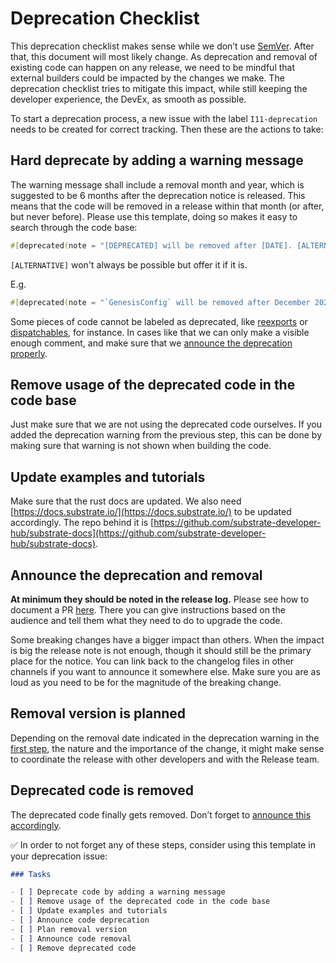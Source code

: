 # Deprecation Checklist

This deprecation checklist makes sense while we don’t use [SemVer](https://semver.org/).
After that, this document will most likely change.
As deprecation and removal of existing code can happen on any release, we need to be mindful that external builders
could be impacted by the changes we make.
The deprecation checklist tries to mitigate this impact, while still keeping the developer experience, the DevEx, as
smooth as possible.

To start a deprecation process, a new issue with the label `I11-deprecation` needs to be created for correct tracking.
Then these are the actions to take:

## Hard deprecate by adding a warning message

The warning message shall include a removal month and year, which is suggested to be 6 months after the deprecation
notice is released.
This means that the code will be removed in a release within that month (or after, but never before). Please use this
template, doing so makes it easy to search through the code base:

```rust
#[deprecated(note = "[DEPRECATED] will be removed after [DATE]. [ALTERNATIVE]")]
```
`[ALTERNATIVE]` won't always be possible but offer it if it is.

E.g.
```rust
#[deprecated(note = "`GenesisConfig` will be removed after December 2023. Use `RuntimeGenesisConfig` instead.")]
```

Some pieces of code cannot be labeled as deprecated, like [reexports](https://github.com/rust-lang/rust/issues/30827)
or [dispatchables](https://github.com/paritytech/polkadot-sdk/issues/182#issuecomment-1691684159), for instance.
In cases like that we can only make a visible enough comment, and make sure that we [announce the deprecation properly](#announce-the-deprecation-and-removal).

## Remove usage of the deprecated code in the code base

Just make sure that we are not using the deprecated code ourselves.
If you added the deprecation warning from the previous step, this can be done by making sure that warning is not shown
when building the code.

## Update examples and tutorials

Make sure that the rust docs are updated.
We also need [https://docs.substrate.io/](https://docs.substrate.io/) to be updated accordingly. The repo behind it is
[https://github.com/substrate-developer-hub/substrate-docs](https://github.com/substrate-developer-hub/substrate-docs).

## Announce the deprecation and removal

**At minimum they should be noted in the release log.** Please see how to document a PR [here](https://github.com/paritytech/polkadot-sdk/blob/master/docs/CONTRIBUTING.md#documentation).
There you can give instructions based on the audience and tell them what they need to do to upgrade the code.

Some breaking changes have a bigger impact than others. When the impact is big the release note is not enough, though
it should still be the primary place for the notice. You can link back to the changelog files in other channels if you
want to announce it somewhere else.
Make sure you are as loud as you need to be for the magnitude of the breaking change.

## Removal version is planned

Depending on the removal date indicated in the deprecation warning in the [first step](#hard-deprecate-by-adding-a-warning-message),
the nature and the importance of the change, it might make sense to coordinate the release with other developers and
with the Release team.

## Deprecated code is removed

The deprecated code finally gets removed.
Don’t forget to [announce this accordingly](#announce-the-deprecation-and-removal).

✅ In order to not forget any of these steps, consider using this template in your deprecation issue:

```markdown
### Tasks

- [ ] Deprecate code by adding a warning message
- [ ] Remove usage of the deprecated code in the code base
- [ ] Update examples and tutorials
- [ ] Announce code deprecation
- [ ] Plan removal version
- [ ] Announce code removal
- [ ] Remove deprecated code
```
